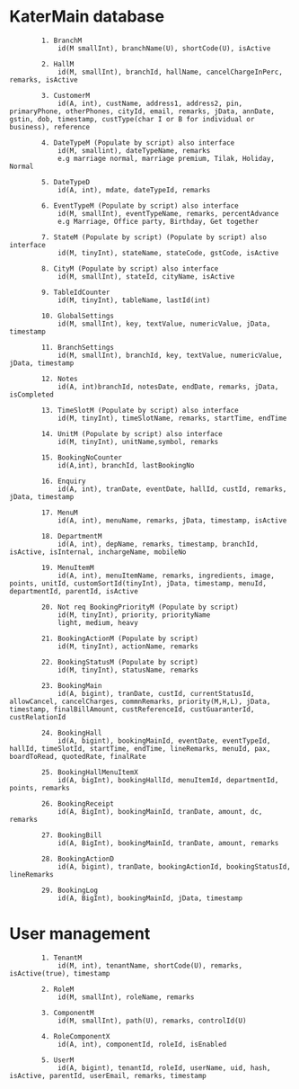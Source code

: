 # KaterMain database

			1. BranchM
				id(M smallInt), branchName(U), shortCode(U), isActive

			2. HallM
				id(M, smallInt), branchId, hallName, cancelChargeInPerc, remarks, isActive

			3. CustomerM
				id(A, int), custName, address1, address2, pin, primaryPhone, otherPhones, cityId, email, remarks, jData, annDate, gstin, dob, timestamp, custType(char I or B for individual or business), reference

			4. DateTypeM (Populate by script) also interface
				id(M, smallint), dateTypeName, remarks
				e.g marriage normal, marriage premium, Tilak, Holiday, Normal

			5. DateTypeD 
				id(A, int), mdate, dateTypeId, remarks

			6. EventTypeM (Populate by script) also interface
				id(M, smallInt), eventTypeName, remarks, percentAdvance
				e.g Marriage, Office party, Birthday, Get together

			7. StateM (Populate by script) (Populate by script) also interface
				id(M, tinyInt), stateName, stateCode, gstCode, isActive

			8. CityM (Populate by script) also interface
				id(M, smallInt), stateId, cityName, isActive

			9. TableIdCounter
				id(M, tinyInt), tableName, lastId(int)

			10. GlobalSettings
				id(M, smallInt), key, textValue, numericValue, jData, timestamp

			11. BranchSettings
				id(M, smallInt), branchId, key, textValue, numericValue, jData, timestamp

			12. Notes
				id(A, int)branchId, notesDate, endDate, remarks, jData, isCompleted

			13. TimeSlotM (Populate by script) also interface
				id(M, tinyInt), timeSlotName, remarks, startTime, endTime

			14. UnitM (Populate by script) also interface
				id(M, tinyInt), unitName,symbol, remarks

			15. BookingNoCounter
				id(A,int), branchId, lastBookingNo

			16. Enquiry
				id(A, int), tranDate, eventDate, hallId, custId, remarks, jData, timestamp  

			17. MenuM
				id(A, int), menuName, remarks, jData, timestamp, isActive

			18. DepartmentM
				id(A, int), depName, remarks, timestamp, branchId, isActive, isInternal, inchargeName, mobileNo

			19. MenuItemM
				id(A, int), menuItemName, remarks, ingredients, image, points, unitId, customSortId(tinyInt), jData, timestamp, menuId, departmentId, parentId, isActive

			20. Not req BookingPriorityM (Populate by script)
				id(M, tinyInt), priority, priorityName
				light, medium, heavy

			21.	BookingActionM (Populate by script)
				id(M, tinyInt), actionName, remarks

			22.	BookingStatusM (Populate by script)
				id(M, tinyInt), statusName, remarks
	
			23. BookingMain
				id(A, bigint), tranDate, custId, currentStatusId, allowCancel, cancelCharges, commnRemarks, priority(M,H,L), jData, timestamp, finalBillAmount, custReferenceId, custGuaranterId, custRelationId

			24. BookingHall
				id(A, bigint), bookingMainId, eventDate, eventTypeId, hallId, timeSlotId, startTime, endTime, lineRemarks, menuId, pax, boardToRead, quotedRate, finalRate

			25. BookingHallMenuItemX
				id(A, bigInt), bookingHallId, menuItemId, departmentId, points, remarks

			26. BookingReceipt
				id(A, BigInt), bookingMainId, tranDate, amount, dc, remarks

			27.	BookingBill 
				id(A, BigInt), bookingMainId, tranDate, amount, remarks

			28. BookingActionD
				id(A, bigint), tranDate, bookingActionId, bookingStatusId, lineRemarks

			29. BookingLog
				id(A, BigInt), bookingMainId, jData, timestamp




# User management
			1. TenantM
				id(M, int), tenantName, shortCode(U), remarks, isActive(true), timestamp

			2. RoleM
				id(M, smallInt), roleName, remarks

			3. ComponentM
				id(M, smallInt), path(U), remarks, controlId(U)

			4. RoleComponentX
				id(A, int), componentId, roleId, isEnabled

			5. UserM
				id(A, bigint), tenantId, roleId, userName, uid, hash, isActive, parentId, userEmail, remarks, timestamp